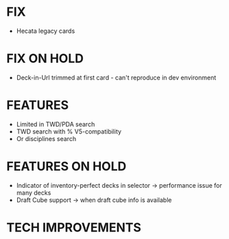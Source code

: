 # FIX
- Hecata legacy cards

# FIX ON HOLD
- Deck-in-Url trimmed at first card - can't reproduce in dev environment

# FEATURES
- Limited in TWD/PDA search
- TWD search with % V5-compatibility
- Or disciplines search

# FEATURES ON HOLD
- Indicator of inventory-perfect decks in selector -> performance issue for many decks
- Draft Cube support -> when draft cube info is available

# TECH IMPROVEMENTS

